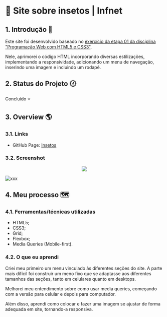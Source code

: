 # 🔹 Site sobre insetos | Infnet

## 1. Introdução 📝
Este site foi desenvolvido baseado no [exercício da etapa 01 da disciplina "Programação Web com HTML5 e CSS3"](https://github.com/rachelpizane/infnet_prog_web_html_css/blob/7f89725cfbae08c911538a1dc9fe6c8200d2e0e3/E01EXC01_tags_h1_p/index.html). 

Nele, aprimorei o código HTML incorporando diversas estilizações, implementando a responsividade, adicionando um menu de navegação, inserindo uma imagem e incluindo um rodapé.
<br>

## 2. Status do Projeto 🕜
Concluído ⭐
<br>

## 3. Overview 🌎 

### 3.1. Links

- GitHub Page: [Insetos](https://rachelpizane.github.io/site-insetos/)

### 3.2. Screenshot

<p align="center">
<img src="img/project-mobile.gif">
</p>

![xxx](img/project-desktop.gif)
<br>

## 4. Meu processo 🗺️

### 4.1. Ferramentas/técnicas utilizadas

- HTML5; 
- CSS3;
- Grid;
- Flexbox;
- Media Queries (Mobile-first).

### 4.2. O que eu aprendi

Criei meu primeiro um menu vinculado às diferentes seções do site. A parte mais difícil foi construir um meno fixo que se adaptasse aos diferentes tamanhos das seções, tanto em celulares quanto em desktops. 

Melhorei meu entendimento sobre como usar media queries, começando com a versão para celular e depois para computador.

Além disso, aprendi como colocar e fazer uma imagem se ajustar de forma adequada em site, tornando-a responsiva.

